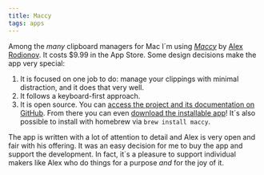 ```yaml
---
title: Maccy
tags: apps
---
```

Among the *many* clipboard managers for Mac I´m using [<cite>Maccy</cite>](https://maccy.app) by [Alex Rodionov](https://p0deje.gumroad.com). It costs $9.99 in the App Store. Some design decisions make the app very special:

1. It is focused on one job to do: manage your clippings with minimal distraction, and it does that very well.
2. It follows a keyboard-first approach.
3. It is open source. You can [access the project and its documentation on GitHub](https://github.com/p0deje/Maccy). From there you can even [download the installable app](https://github.com/p0deje/Maccy/releases/tag/0.29.2)! It´s also possible to install with homebrew via `brew install maccy`. 

The app is written with a lot of attention to detail and Alex is very open and fair with his offering. It was an easy decision for me  to buy the app and support the development. In fact, it´s a pleasure to support individual makers like Alex who do things for a purpose *and* for the joy of it.